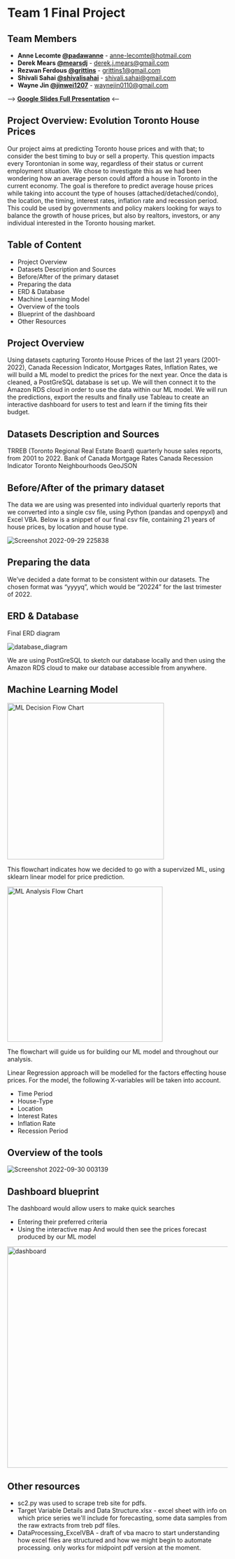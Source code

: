 # Team 1 Final Project 

## Team Members
- **Anne Lecomte [@padawanne](https://github.com/padawanne)** - anne-lecomte@hotmail.com
- **Derek Mears [@mearsdj](https://github.com/mearsdj)** - derek.j.mears@gmail.com
- **Rezwan Ferdous [@grittins](https://github.com/grittins)** - grittins1@gmail.com
- **Shivali Sahai [@shivalisahai](https://github.com/shivalisahai)** - shivali.sahai@gmail.com
- **Wayne Jin [@jinwei1207](https://github.com/jinwei1207)** - waynejin0110@gmail.com

--> **[Google Slides Full Presentation](https://docs.google.com/presentation/d/14mJ4PqTZpLeXYHL2puV3W5rADE4dS9Sq7-OiHuHIfdg/edit?usp=sharing)** <--

## Project Overview: Evolution Toronto House Prices
Our project aims at predicting Toronto house prices and with that; to consider the best timing to buy or sell a property. This question impacts every Torontonian in some way, regardless of their status or current employment situation. We chose to investigate this as we had been wondering how an average person could afford a house in Toronto in the current economy. 
The goal is therefore to predict average house prices while taking into account the type of houses (attached/detached/condo), the location, the timing, interest rates, inflation rate and recession period. This could be used by governments and policy makers looking for ways to balance the growth of house prices, but also by realtors, investors, or any individual interested in the Toronto housing market. 

## Table of Content
- Project Overview 
- Datasets Description and Sources 
- Before/After of the primary dataset 
- Preparing the data 
- ERD & Database
- Machine Learning Model 
- Overview of the tools
- Blueprint of the dashboard
- Other Resources

## Project Overview 
Using datasets capturing Toronto House Prices of the last 21 years (2001-2022), Canada Recession Indicator, Mortgages Rates, Inflation Rates, we will build a ML model to predict the prices for the next year. 
Once the data is cleaned, a PostGreSQL database is set up. We will then connect it to the Amazon RDS cloud in order to use the data within our ML model. 
We will run the predictions, export the results and finally use Tableau to create an interactive dashboard for users to test and learn if the timing fits their budget. 

## Datasets Description and Sources 
TRREB (Toronto Regional Real Estate Board) quarterly house sales reports, from 2001 to 2022.
Bank of Canada Mortgage Rates
Canada Recession Indicator
Toronto Neighbourhoods GeoJSON

## Before/After of the primary dataset 
The data we are using was presented into individual quarterly reports that we converted into a single csv file, using Python (pandas and openpyxl) and Excel VBA. 
Below is a snippet of our final csv file, containing 21 years of house prices, by location and house type.

![Screenshot 2022-09-29 225838](https://user-images.githubusercontent.com/104603046/193189645-f8c60777-7422-476a-b208-7106a7cc5465.png)

## Preparing the data 
We’ve decided a date format to be consistent within our datasets. 
The chosen format was “yyyyq”, which would be “20224” for the last trimester of 2022. 

## ERD & Database
Final ERD diagram

![database_diagram](https://user-images.githubusercontent.com/104872971/193709688-8da43da6-3216-4840-aced-5fbfb4f2861f.png)

We are using PostGreSQL to sketch our database locally and then using the Amazon RDS cloud to make our database accessible from anywhere. 

## Machine Learning Model
<img width="358" alt="ML Decision Flow Chart" src="https://user-images.githubusercontent.com/104603046/192656877-cbfa1361-aaf9-42f6-a58b-85b0d71beeea.png">


This flowchart indicates how we decided to go with a supervized ML, using sklearn linear model for price prediction.

<img width="355" alt="ML Analysis Flow Chart" src="https://user-images.githubusercontent.com/104603046/193190333-a7a5ed67-be0d-49b2-94f6-1d423e58f6e3.png">

The flowchart will guide us for building our ML model and throughout our analysis. 

Linear Regression approach will be modelled for the factors effecting house prices. For the model, the following X-variables will be taken into account. 
- Time Period 
- House-Type 
- Location 
- Interest Rates
- Inflation Rate
- Recession Period


## Overview of the tools
![Screenshot 2022-09-30 003139](https://user-images.githubusercontent.com/104603046/193190794-ddfd149b-b7f0-476e-bf4f-0522e377b373.png)


## Dashboard blueprint
The dashboard would allow users to make quick searches 
 - Entering their preferred criteria
 - Using the interactive map
And would then see the prices forecast produced by our ML model

<img width="506" alt="dashboard" src="https://user-images.githubusercontent.com/104603046/193190907-5da30b76-5fb3-46b9-9958-dad698780b1f.png">

## Other resources 
- sc2.py was used to scrape treb site for pdfs. 
- Target Variable Details and Data Structure.xlsx - excel sheet with info on which price series we'll include for forecasting, some data samples from the raw extracts from treb pdf files.
- DataProcessing_ExcelVBA - draft of vba macro to start understanding how excel files are structured and how we might begin to automate processing. only works for midpoint pdf version at the moment.

